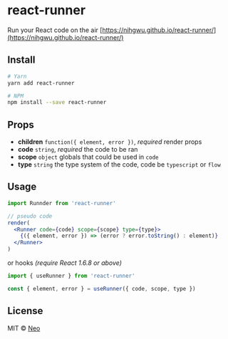 # react-runner

Run your React code on the air [https://nihgwu.github.io/react-runner/](https://nihgwu.github.io/react-runner/)

## Install

```bash
# Yarn
yarn add react-runner

# NPM
npm install --save react-runner
```

## Props

- **children** `function({ element, error })`, _required_ render props
- **code** `string`, _required_ the code to be ran
- **scope** `object` globals that could be used in `code`
- **type** `string` the type system of the code, code be `typescript` or `flow`

## Usage

```jsx
import Runnder from 'react-runner'

// pseudo code
render(
  <Runner code={code} scope={scope} type={type}>
    {({ element, error }) => (error ? error.toString() : element)}
  </Runner>
)
```

or hooks _(require React 1.6.8 or above)_

```jsx
import { useRunner } from 'react-runner'

const { element, error } = useRunner({ code, scope, type })
```

## License

MIT © [Neo](https://github.com/nihgwu)
